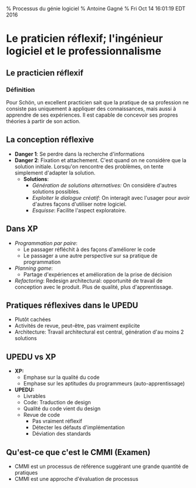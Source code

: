 % Processus du génie logiciel
% Antoine Gagné
% Fri Oct 14 16:01:19 EDT 2016

# Le praticien réflexif; l'ingénieur logiciel et le professionnalisme

## Le practicien réflexif

### Définition

Pour Schön, un excellent practicien sait que la pratique de sa profession 
ne consiste pas uniquement à appliquer des connaissances, mais aussi à 
apprendre de ses expériences. Il est capable de concevoir ses propres
théories à partir de son action.

## La conception réflexive

- **Danger 1**: Se perdre dans la recherche d'informations
- **Danger 2**: Fixation et attachement. C'est quand on ne considère que la
solution initiale. Lorsqu'on rencontre des problèmes, on tente simplement
d'adapter la solution.
    - **Solutions**: 
        - *Génération de solutions alternatives:* On considère
        d'autres solutions possibles.
        - *Exploiter le dialogue créatif*: On interagit avec l'usager pour
        avoir d'autres façons d'utiliser notre logiciel.
        - *Esquisse*: Facilite l'aspect exploratoire.

## Dans XP

- *Programmation par paire*:
    - Le passager réfléchit à des façons d'améliorer le code
    - Le passager a une autre perspective sur sa pratique de programmation
- *Planning game*:
    - Partage d'expériences et amélioration de la prise de décision
- *Refactoring*: Redesign architectural: opportunité de travail de conception
avec le produit. Plus de qualité, plus d'apprentissage.

## Pratiques réflexives dans le UPEDU

- Plutôt cachées
- Activités de revue, peut-être, pas vraiment explicite
- Architecture: Travail architectural est central, génération d'au moins 2
solutions

## UPEDU vs XP

- **XP:**
    - Emphase sur la qualité du code
    - Emphase sur les aptitudes du programmeurs (auto-apprentissage)
- **UPEDU:**
    - Livrables
    - Code: Traduction de design
    - Qualité du code vient du design
    - Revue de code
        - Pas vraiment réflexif
        - Détecter les défauts d'implémentation
        - Déviation des standards

## Qu'est-ce que c'est le CMMI (Examen)

- CMMI est un processus de référence suggérant une grande quantité de pratiques
- CMMI est une approche d'évaluation de processus
